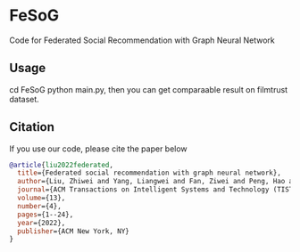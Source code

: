 # FeSoG
Code for Federated Social Recommendation with Graph Neural Network

## Usage

cd FeSoG
python main.py, then you can get comparaable result on filmtrust dataset.


## Citation
If you use our code, please cite the paper below
```bibtex
@article{liu2022federated,
  title={Federated social recommendation with graph neural network},
  author={Liu, Zhiwei and Yang, Liangwei and Fan, Ziwei and Peng, Hao and Yu, Philip S},
  journal={ACM Transactions on Intelligent Systems and Technology (TIST)},
  volume={13},
  number={4},
  pages={1--24},
  year={2022},
  publisher={ACM New York, NY}
}
```
